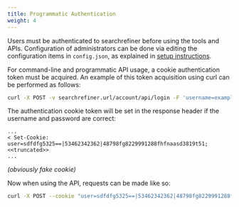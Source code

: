 ```yaml
---
title: Programmatic Authentication
weight: 4
---
```


Users must be authenticated to searchrefiner before using the tools and APIs. Configuration of administrators can be done via
editing the configuration items in `config.json`, as explained in [setup instructions](setup.md).

For command-line and programmatic API usage, a cookie authentication token must be acquired. An example of this token 
acquisition using curl can be performed as follows:

```bash
curl -X POST -v searchrefiner.url/account/api/login -F 'username=example' -F 'password=12345'
```

The authentication cookie token will be set in the response header if the username and password are correct:

```
...
< Set-Cookie: user=sdfdfg5325==|53462342362|48798fg8229991288fhfnaasd3819t51; <<truncated>>
...
```

_(obviously fake cookie)_

Now when using the API, requests can be made like so:

```bash
curl -X POST --cookie "user=sdfdfg5325==|53462342362|48798fg8229991288fhfnaasd3819t51" localhost:4853/api/query2cqr -F 'query=(neck[Title] AND cancer[Abstract])' -F 'lang=pubmed'
```